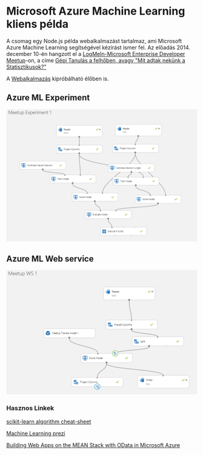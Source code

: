 # Microsoft Azure Machine Learning kliens példa
A csomag egy Node.js példa webalkalmazást tartalmaz, ami Microsoft Azure Machine Learning segítségével kézírást ismer fel. Az előadás 2014. december 10-én hangzott el a [LogMeIn-Microsoft Enterprise Developer Meetup](http://www.meetup.com/Enterprise-Developer-Meetup/events/218821916/)-on, a 
címe [Gépi Tanulás a felhőben, avagy "Mit adtak nekünk a Statisztikusok?"](https://sway.com/egma-XKs8dKS9nyj)

A [Webalkalmazás](http://aka.ms/meetupml) kipróbálható élőben is.

## Azure ML Experiment
![](Documents/meetupexp.png)
## Azure ML Web service
![](Documents/meetupws.png)

### Hasznos Linkek

[scikit-learn algorithm cheat-sheet](http://scikit-learn.org/stable/tutorial/machine_learning_map/)

[Machine Learning prezi](https://prezi.com/06swcwazd0ai/machine-learning/)

[Building Web Apps on the MEAN Stack with OData in Microsoft Azure](http://msdn.microsoft.com/en-us/magazine/dn857363.aspx)



